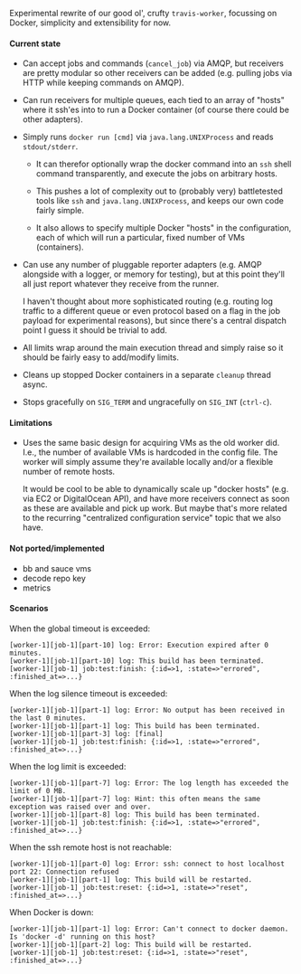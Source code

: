 Experimental rewrite of our good ol', crufty `travis-worker`, focussing
on Docker, simplicity and extensibility for now.


#### Current state

* Can accept jobs and commands (`cancel_job`) via AMQP, but receivers are
  pretty modular so other receivers can be added (e.g. pulling jobs via HTTP
  while keeping commands on AMQP).

* Can run receivers for multiple queues, each tied to an array of "hosts"
  where it ssh'es into to run a Docker container (of course there could be
  other adapters).

* Simply runs `docker run [cmd]` via `java.lang.UNIXProcess` and reads
  `stdout/stderr`.

  * It can therefor optionally wrap the docker command into an `ssh` shell
    command transparently, and execute the jobs on arbitrary hosts.

  * This pushes a lot of complexity out to (probably very) battletested tools
    like `ssh` and `java.lang.UNIXProcess`, and keeps our own code fairly simple.

  * It also allows to specify multiple Docker "hosts" in the configuration, each
    of which will run a particular, fixed number of VMs (containers).

* Can use any number of pluggable reporter adapters (e.g. AMQP alongside
  with a logger, or memory for testing), but at this point they'll all just
  report whatever they receive from the runner.

  I haven't thought about more sophisticated routing (e.g. routing log traffic
  to a different queue or even protocol based on a flag in the job payload for
  experimental reasons), but since there's a central dispatch point I guess it
  should be trivial to add.

* All limits wrap around the main execution thread and simply raise so it
  should be fairly easy to add/modify limits.

* Cleans up stopped Docker containers in a separate `cleanup` thread async.

* Stops gracefully on `SIG_TERM` and ungracefully on `SIG_INT` (`ctrl-c`).


#### Limitations

* Uses the same basic design for acquiring VMs as the old worker did. I.e.,
  the number of available VMs is hardcoded in the config file. The worker
  will simply assume they're available locally and/or a flexible number of
  remote hosts.

  It would be cool to be able to dynamically scale up "docker hosts" (e.g. via
  EC2 or DigitalOcean API), and have more receivers connect as soon as these are
  available and pick up work. But maybe that's more related to the recurring
  "centralized configuration service" topic that we also have.


#### Not ported/implemented

* bb and sauce vms
* decode repo key
* metrics


#### Scenarios

When the global timeout is exceeded:

    [worker-1][job-1][part-10] log: Error: Execution expired after 0 minutes.
    [worker-1][job-1][part-10] log: This build has been terminated.
    [worker-1][job-1] job:test:finish: {:id=>1, :state=>"errored", :finished_at=>...}

When the log silence timeout is exceeded:

    [worker-1][job-1][part-1] log: Error: No output has been received in the last 0 minutes.
    [worker-1][job-1][part-1] log: This build has been terminated.
    [worker-1][job-1][part-3] log: [final]
    [worker-1][job-1] job:test:finish: {:id=>1, :state=>"errored", :finished_at=>...}

When the log limit is exceeded:

    [worker-1][job-1][part-7] log: Error: The log length has exceeded the limit of 0 MB.
    [worker-1][job-1][part-7] log: Hint: this often means the same exception was raised over and over.
    [worker-1][job-1][part-8] log: This build has been terminated.
    [worker-1][job-1] job:test:finish: {:id=>1, :state=>"errored", :finished_at=>...}

When the ssh remote host is not reachable:

    [worker-1][job-1][part-0] log: Error: ssh: connect to host localhost port 22: Connection refused
    [worker-1][job-1][part-1] log: This build will be restarted.
    [worker-1][job-1] job:test:reset: {:id=>1, :state=>"reset", :finished_at=>...}

When Docker is down:

    [worker-1][job-1][part-1] log: Error: Can't connect to docker daemon. Is 'docker -d' running on this host?
    [worker-1][job-1][part-2] log: This build will be restarted.
    [worker-1][job-1] job:test:reset: {:id=>1, :state=>"reset", :finished_at=>...}
